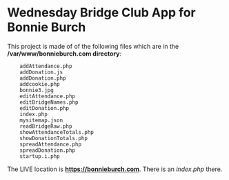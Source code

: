 # Wednesday Bridge Club App for Bonnie Burch

This project is made of of the following files which are in the **/var/www/bonnieburch.com directory**:

```
    addAttendance.php
    addDonation.js
    addDonation.php
    addcookie.php
    bonnie3.jpg
    editAttendance.php
    editBridgeNames.php
    editDonation.php
    index.php
    mysitemap.json
    readBridgeRaw.php
    showAttendanceTotals.php
    showDonationTotals.php
    spreadAttendance.php
    spreadDonation.php
    startup.i.php
```

The LIVE location is <b>https://bonnieburch.com</b>. There is an <i>index.php</i> there.
